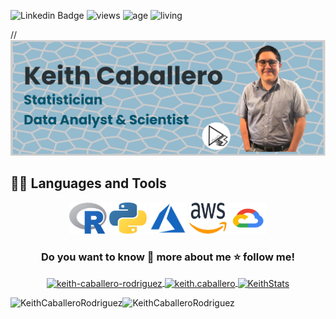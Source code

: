 ![Linkedin Badge](https://img.shields.io/badge/-keithcaballero-blue?style=flat&logo=Linkedin&logoColor=white&link=https://www.linkedin.com/in/keith-caballero-rodriguez/)
![views](https://komarev.com/ghpvc/?username=KeithCaballeroRodriguez&color=blue&label=PROFILE+VIEWS)
![age](https://img.shields.io/badge/Age-25-blue)
![living](https://img.shields.io/badge/Peru-3c9)

// ![KeithStats](https://raw.githubusercontent.com/KeithCaballeroRodriguez/KeithCaballeroRodriguez/main/logos/profile.png)

## 👨‍💻 Languages and Tools

<div align="center">
  
<img src="https://raw.githubusercontent.com/KeithCaballeroRodriguez/KeithCaballeroRodriguez/main/logos/r.png" height="50" width="60">
<img src="https://raw.githubusercontent.com/KeithCaballeroRodriguez/KeithCaballeroRodriguez/main/logos/python.png" height="50" width="60">
<img src="https://raw.githubusercontent.com/KeithCaballeroRodriguez/KeithCaballeroRodriguez/main/logos/azure.png" height="50" width="60">
<img src="https://raw.githubusercontent.com/KeithCaballeroRodriguez/KeithCaballeroRodriguez/main/logos/aws.png" height="50" width="60">
<img src="https://raw.githubusercontent.com/KeithCaballeroRodriguez/KeithCaballeroRodriguez/main/logos/gcp.png" height="50" width="60">

<br>

### Do you want to know 👋 more about me ⭐ follow me!
<p align="center">
  <a 
     href="https://linkedin.com/in/keith-caballero-rodriguez" 
     target="blank">
    <img 
         align="center" 
         src="https://cdn.jsdelivr.net/npm/simple-icons@3.0.1/icons/linkedin.svg" 
         alt="keith-caballero-rodriguez" 
         height="30" width="40"/>
  </a>
  <a 
     href="https://www.instagram.com/keith.caballero" 
     target="blank">
    <img 
         align="center" 
         src="https://cdn.jsdelivr.net/npm/simple-icons@3.0.1/icons/instagram.svg" 
         alt="keith.caballero" height="30" width="40" />
  </a>
  <a 
     href="https://www.youtube.com/user/noe12ist" 
     target="blank">
    <img 
         align="center" 
         src="https://cdn.jsdelivr.net/npm/simple-icons@3.0.1/icons/youtube.svg" 
         alt="KeithStats" height="30" width="40" /></a>
</p>

<p>
  <img 
       align="left" 
       src="https://github-readme-stats.vercel.app/api/top-langs?username=KeithCaballeroRodriguez&show_icons=true&locale=en&layout=compact" 
       alt="KeithCaballeroRodriguez" 
   />
</p>

<p>&nbsp;
  <img 
       align="left" 
       src="https://github-readme-stats.vercel.app/api?username=KeithCaballeroRodriguez&show_icons=true&locale=en" 
       alt="KeithCaballeroRodriguez" 
  />
</p>

